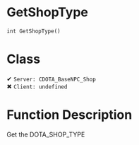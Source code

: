 # GetShopType
```
int GetShopType()
```
# Class
✔ `Server: CDOTA_BaseNPC_Shop`  
✖ `Client: undefined`  

# Function Description
Get the DOTA_SHOP_TYPE
